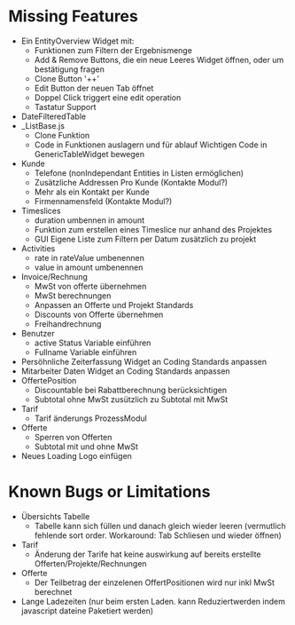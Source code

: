 # Missing Features
* Ein EntityOverview Widget mit:
    * Funktionen zum Filtern der Ergebnismenge
    * Add & Remove Buttons, die ein neue Leeres Widget öffnen, oder um bestätigung fragen
    * Clone Button '++'
    * Edit Button der neuen Tab öffnet
    * Doppel Click triggert eine edit operation
    * Tastatur Support
* DateFilteredTable
* _ListBase.js
    * Clone Funktion
    * Code in Funktionen auslagern und für ablauf Wichtigen Code in GenericTableWidget bewegen
* Kunde
    * Telefone (nonIndependant Entities in Listen ermöglichen)
    * Zusätzliche Addressen Pro Kunde (Kontakte Modul?)
    * Mehr als ein Kontakt per Kunde
    * Firmennamensfeld (Kontakte Modul?)
* Timeslices
    * duration umbennen in amount
    * Funktion zum erstellen eines Timeslice nur anhand des Projektes
    * GUI Eigene Liste zum Filtern per Datum zusätzlich zu projekt
* Activities
    * rate in rateValue umbenennen
    * value in amount umbenennen
* Invoice/Rechnung
    * MwSt von offerte übernehmen
    * MwSt berechnungen
    * Anpassen an Offerte und Projekt Standards
    * Discounts von Offerte übernehmen
    * Freihandrechnung
* Benutzer
    * active Status Variable einführen
    * Fullname Variable einführen
* Persöhnliche Zeiterfassung Widget an Coding Standards anpassen
* Mitarbeiter Daten Widget an Coding Standards anpassen
* OffertePosition
    * Discountable bei Rabattberechnung berücksichtigen
    * Subtotal ohne MwSt zusützlich zu Subtotal mit MwSt
* Tarif
    * Tarif änderungs ProzessModul
* Offerte
    * Sperren von Offerten
    * Subtotal mit und ohne MwSt
* Neues Loading Logo einfügen

# Known Bugs or Limitations
* Übersichts Tabelle
    * Tabelle kann sich füllen und danach gleich wieder leeren (vermutlich fehlende sort order. Workaround: Tab Schliesen und wieder öffnen)
* Tarif
    * Änderung der Tarife hat keine auswirkung auf bereits erstellte Offerten/Projekte/Rechnungen
* Offerte
    * Der Teilbetrag der einzelenen OffertPositionen wird nur inkl MwSt berechnet
* Lange Ladezeiten (nur beim ersten Laden. kann Reduziertwerden indem javascript dateine Paketiert werden)